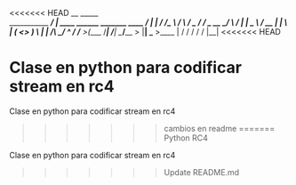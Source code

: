 <<<<<<< HEAD
                       __                                   _____  
  ___________    _____/  |_  ____  ______ _______   ____   /  |  | 
 /  ___/\__  \  /    \   __\/  _ \/  ___/ \_  __ \_/ ___\ /   |  |_
 \___ \  / __ \|   |  \  | (  <_> )___ \   |  | \/\  \___/    ^   /
/____  >(____  /___|  /__|  \____/____  >  |__|    \___  >____   | 
     \/      \/     \/                \/               \/     |__| 
<<<<<<< HEAD
     


Clase en python para codificar stream en rc4
=======


Clase en python para codificar stream en rc4
>>>>>>> cambios en readme
=======
Python RC4

Clase en python para codificar stream en rc4

>>>>>>> Update README.md
